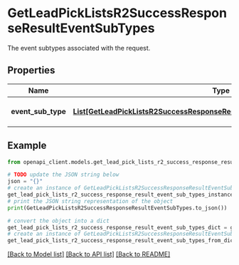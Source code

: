 # GetLeadPickListsR2SuccessResponseResultEventSubTypes

The event subtypes associated with the request.

## Properties

Name | Type | Description | Notes
------------ | ------------- | ------------- | -------------
**event_sub_type** | [**List[GetLeadPickListsR2SuccessResponseResultEventSubTypesEventSubTypeInner]**](GetLeadPickListsR2SuccessResponseResultEventSubTypesEventSubTypeInner.md) | A list of event subtypes. | [optional] 

## Example

```python
from openapi_client.models.get_lead_pick_lists_r2_success_response_result_event_sub_types import GetLeadPickListsR2SuccessResponseResultEventSubTypes

# TODO update the JSON string below
json = "{}"
# create an instance of GetLeadPickListsR2SuccessResponseResultEventSubTypes from a JSON string
get_lead_pick_lists_r2_success_response_result_event_sub_types_instance = GetLeadPickListsR2SuccessResponseResultEventSubTypes.from_json(json)
# print the JSON string representation of the object
print(GetLeadPickListsR2SuccessResponseResultEventSubTypes.to_json())

# convert the object into a dict
get_lead_pick_lists_r2_success_response_result_event_sub_types_dict = get_lead_pick_lists_r2_success_response_result_event_sub_types_instance.to_dict()
# create an instance of GetLeadPickListsR2SuccessResponseResultEventSubTypes from a dict
get_lead_pick_lists_r2_success_response_result_event_sub_types_from_dict = GetLeadPickListsR2SuccessResponseResultEventSubTypes.from_dict(get_lead_pick_lists_r2_success_response_result_event_sub_types_dict)
```
[[Back to Model list]](../README.md#documentation-for-models) [[Back to API list]](../README.md#documentation-for-api-endpoints) [[Back to README]](../README.md)


